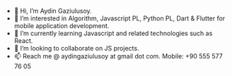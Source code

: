 - 👋 Hi, I’m  Aydin Gaziulusoy.
- 👀 I’m interested in Algorithm, Javascript PL, Python PL, Dart & Flutter for mobile application development.
- 🌱 I’m currently learning Javascript and related technologies such as React.
- 💞️ I’m looking to collaborate on JS projects.
- 📫 Reach me @ aydingaziulusoy at gmail dot com.    Mobile: +90 555 577 76 05

<!---
AydinGaziulusoy/AydinGaziulusoy is a ✨ special ✨ repository because its `README.md` (this file) appears on your GitHub profile.
You can click the Preview link to take a look at your changes.
--->
